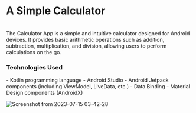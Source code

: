<h1>A Simple Calculator</h1><br>
The Calculator App is a simple and intuitive calculator designed for Android devices. It provides basic arithmetic operations such as addition, subtraction, multiplication, and division,
allowing users to perform calculations on the go.<br>
<h3>Technologies Used</h3>
- Kotlin programming language
- Android Studio
- Android Jetpack components (including ViewModel, LiveData, etc.)
- Data Binding
- Material Design components (AndroidX)


![Screenshot from 2023-07-15 03-42-28](https://github.com/karththikeyanK/Calculator/assets/55711753/454cced8-f613-417b-9a84-84a3e8a11f58)
